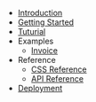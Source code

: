 <!-- docs/_sidebar.md -->

* [Introduction](/readme.md)
* [Getting Started](/getting-started.md)
* [Tuturial](/tutorial.md)
* Examples
  * [Invoice](/invoice.md)
* Reference
  * [CSS Reference](/css-reference.md)
  * [API Reference](/api-reference.md)
* [Deployment](/deployment.md)
  